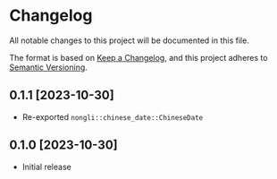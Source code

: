 # Changelog

All notable changes to this project will be documented in this file.

The format is based on [Keep a Changelog](https://keepachangelog.com/en/1.1.0/),
and this project adheres to [Semantic Versioning](https://semver.org/spec/v2.0.0.html).

## 0.1.1 [2023-10-30]
- Re-exported `nongli::chinese_date::ChineseDate`

## 0.1.0 [2023-10-30]
- Initial release